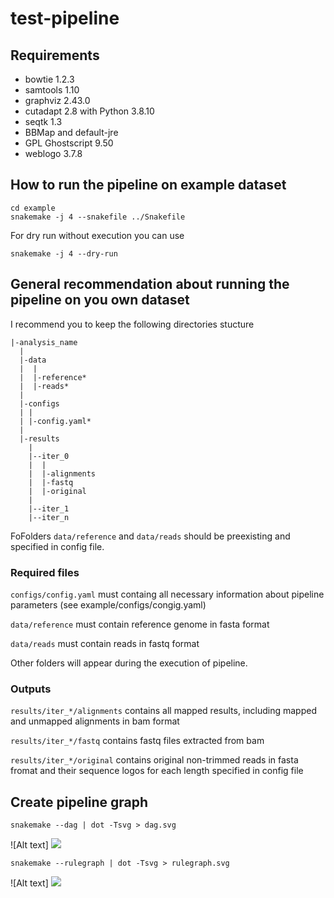 # test-pipeline

## Requirements
* bowtie 1.2.3
* samtools 1.10
* graphviz 2.43.0
* cutadapt 2.8 with Python 3.8.10
* seqtk 1.3
* BBMap and default-jre
* GPL Ghostscript 9.50
* weblogo 3.7.8

## How to run the pipeline on example dataset

```
cd example
snakemake -j 4 --snakefile ../Snakefile
```

For dry run without execution you can use
```
snakemake -j 4 --dry-run
```

## General recommendation about running the pipeline on you own dataset
I recommend you to keep the following directories stucture
```
|-analysis_name
  |
  |-data
  |  |
  |  |-reference*
  |  |-reads*
  |
  |-configs
  | |
  | |-config.yaml*
  |
  |-results
    |
    |--iter_0
    |  |
    |  |-alignments
    |  |-fastq
    |  |-original
    |
    |--iter_1
    |--iter_n
```

FoFolders ```data/reference``` and ```data/reads``` should be preexisting and specified in config file.


### Required files
```configs/config.yaml``` must containg all necessary information about pipeline parameters (see example/configs/congig.yaml) 

```data/reference``` must contain reference genome in fasta format

```data/reads``` must contain reads in fastq format

Other folders will appear during the execution of pipeline.

### Outputs
```results/iter_*/alignments``` contains all mapped results, including mapped and unmapped alignments in bam format

```results/iter_*/fastq``` contains fastq files extracted from bam

```results/iter_*/original``` contains original non-trimmed reads in fasta fromat and their sequence logos for each length specified in config file

## Create pipeline graph

```
snakemake --dag | dot -Tsvg > dag.svg
```

![Alt text]
<img src="./example/dag.svg">

```
snakemake --rulegraph | dot -Tsvg > rulegraph.svg
```

![Alt text]
<img src="./example/rulegraph.svg">
